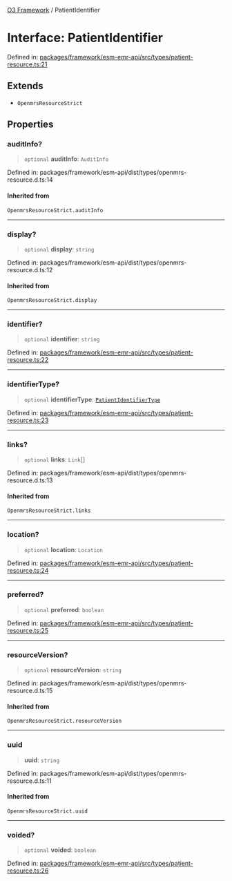 [O3 Framework](../API.md) / PatientIdentifier

# Interface: PatientIdentifier

Defined in: [packages/framework/esm-emr-api/src/types/patient-resource.ts:21](https://github.com/habeshabro/openmrs-esm-core/blob/main/packages/framework/esm-emr-api/src/types/patient-resource.ts#L21)

## Extends

- `OpenmrsResourceStrict`

## Properties

### auditInfo?

> `optional` **auditInfo**: `AuditInfo`

Defined in: packages/framework/esm-api/dist/types/openmrs-resource.d.ts:14

#### Inherited from

`OpenmrsResourceStrict.auditInfo`

***

### display?

> `optional` **display**: `string`

Defined in: packages/framework/esm-api/dist/types/openmrs-resource.d.ts:12

#### Inherited from

`OpenmrsResourceStrict.display`

***

### identifier?

> `optional` **identifier**: `string`

Defined in: [packages/framework/esm-emr-api/src/types/patient-resource.ts:22](https://github.com/habeshabro/openmrs-esm-core/blob/main/packages/framework/esm-emr-api/src/types/patient-resource.ts#L22)

***

### identifierType?

> `optional` **identifierType**: [`PatientIdentifierType`](PatientIdentifierType.md)

Defined in: [packages/framework/esm-emr-api/src/types/patient-resource.ts:23](https://github.com/habeshabro/openmrs-esm-core/blob/main/packages/framework/esm-emr-api/src/types/patient-resource.ts#L23)

***

### links?

> `optional` **links**: `Link`[]

Defined in: packages/framework/esm-api/dist/types/openmrs-resource.d.ts:13

#### Inherited from

`OpenmrsResourceStrict.links`

***

### location?

> `optional` **location**: `Location`

Defined in: [packages/framework/esm-emr-api/src/types/patient-resource.ts:24](https://github.com/habeshabro/openmrs-esm-core/blob/main/packages/framework/esm-emr-api/src/types/patient-resource.ts#L24)

***

### preferred?

> `optional` **preferred**: `boolean`

Defined in: [packages/framework/esm-emr-api/src/types/patient-resource.ts:25](https://github.com/habeshabro/openmrs-esm-core/blob/main/packages/framework/esm-emr-api/src/types/patient-resource.ts#L25)

***

### resourceVersion?

> `optional` **resourceVersion**: `string`

Defined in: packages/framework/esm-api/dist/types/openmrs-resource.d.ts:15

#### Inherited from

`OpenmrsResourceStrict.resourceVersion`

***

### uuid

> **uuid**: `string`

Defined in: packages/framework/esm-api/dist/types/openmrs-resource.d.ts:11

#### Inherited from

`OpenmrsResourceStrict.uuid`

***

### voided?

> `optional` **voided**: `boolean`

Defined in: [packages/framework/esm-emr-api/src/types/patient-resource.ts:26](https://github.com/habeshabro/openmrs-esm-core/blob/main/packages/framework/esm-emr-api/src/types/patient-resource.ts#L26)
